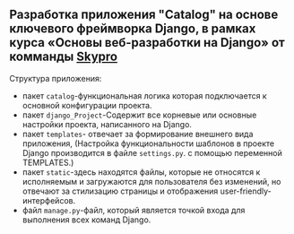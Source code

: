 ## Разработка приложения "Catalog" на основе ключевого фреймворка Django, в рамках курса «Основы веб-разработки на Django» от комманды [Skypro](https://sky.pro/?ysclid=lk17tjm7ku181693459)

Структура приложения:

- пакет `catalog`-функциональная логика которая подключается к основной конфигурации проекта.
- пакет `django_Project`-Содержит все корневые или основные настройки проекта, написанного на Django. 
- пакет `templates`- отвечает за формирование внешнего вида приложения, (Настройка функциональности шаблонов в проекте Django производится в файле `settings.py`. с помощью переменной TEMPLATES.)
- пакет `static`-здесь находятся файлы, которые не относятся к исполняемым и загружаются для пользователя без изменений, но отвечают за стилизацию страницы и отображения user-friendly-интерфейсов.
- файл `manage.py`-файл, который является точкой входа для выполнения всех команд Django. 